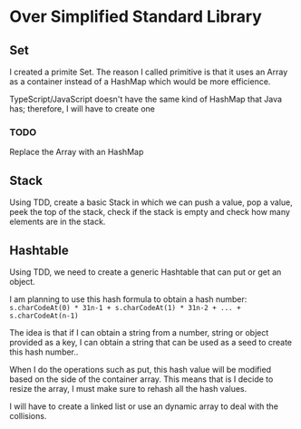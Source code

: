 # Over Simplified Standard Library

## Set

I created a primite Set. The reason I called primitive is that it uses an Array as a container instead of a HashMap which would be more efficience.

TypeScript/JavaScript doesn't have the same kind of HashMap that Java has; therefore, I will have to create one

### TODO

Replace the Array with an HashMap

## Stack

Using TDD, create a basic Stack in which we can push a value, pop a value, peek the top of the stack, check if the stack is empty and check how many elements are in the stack.

## Hashtable

Using TDD, we need to create a generic Hashtable that can put or get an object.

I am planning to use this hash formula to obtain a hash number:
`s.charCodeAt(0) * 31n-1 + s.charCodeAt(1) * 31n-2 + ... + s.charCodeAt(n-1)`

The idea is that if I can obtain a string from a number, string or object provided as a key,
I can obtain a string that can be used as a seed to create this hash number..

When I do the operations such as put, this hash value will be modified based on the side of the container array.
This means that is I decide to resize the array, I must make sure to rehash all the hash values.

I will have to create a linked list or use an dynamic array to deal with the collisions.